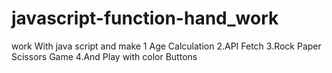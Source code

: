 # javascript-function-hand_work

work With java script and make
1 Age Calculation
2.API Fetch
3.Rock Paper Scissors Game
4.And Play with color Buttons
